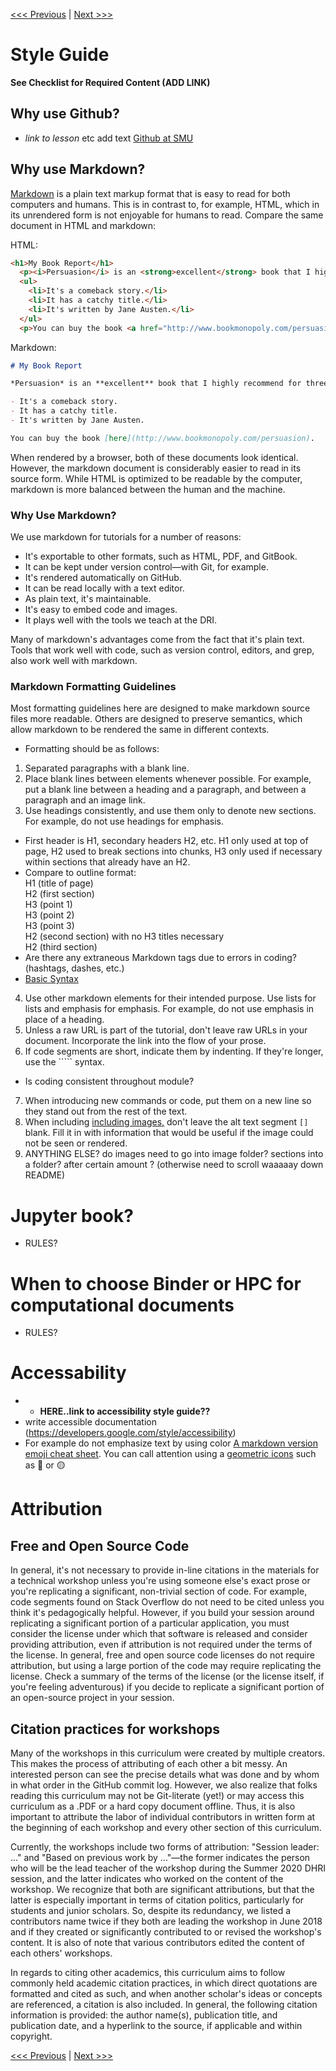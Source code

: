 [<<< Previous](pedagogy.md) | [Next >>>](contributing.md)   

# Style Guide 

**See Checklist for Required Content (ADD LINK)**

## Why use Github?
* *link to lesson* etc add text
[Github at SMU](https://www.smu.edu/OIT/Services/GitHub)

## Why use Markdown? 

[Markdown](https://www.markdownguide.org/getting-started/) is a plain text markup format that is easy to read for both computers and humans. This is in contrast to, for example, HTML, which in its unrendered form is not enjoyable for humans to read. Compare the same document in HTML and markdown:

HTML:

```html
<h1>My Book Report</h1>
  <p><i>Persuasion</i> is an <strong>excellent</strong> book that I highly recommend for three reasons:</p>
  <ul>
	<li>It's a comeback story.</li>
	<li>It has a catchy title.</li>
	<li>It's written by Jane Austen.</li>
  </ul>
  <p>You can buy the book <a href="http://www.bookmonopoly.com/persuasion">here.</a></p>
```

Markdown:

```markdown
# My Book Report

*Persuasion* is an **excellent** book that I highly recommend for three reasons:

- It's a comeback story.
- It has a catchy title.
- It's written by Jane Austen.

You can buy the book [here](http://www.bookmonopoly.com/persuasion).
```

When rendered by a browser, both of these documents look identical. However, the markdown document is considerably easier to read in its source form. While HTML is optimized to be readable by the computer, markdown is more balanced between the human and the machine.

### Why Use Markdown?

We use markdown for tutorials for a number of reasons:

- It's exportable to other formats, such as HTML, PDF, and GitBook.
- It can be kept under version control—with Git, for example.
- It's rendered automatically on GitHub.
- It can be read locally with a text editor.
- As plain text, it's maintainable.
- It's easy to embed code and images.
- It plays well with the tools we teach at the DRI.

Many of markdown's advantages come from the fact that it's plain text. Tools that work well with code, such as version control, editors, and grep, also work well with markdown.

### Markdown Formatting Guidelines  

Most formatting guidelines here are designed to make markdown source files more readable. Others are designed to preserve semantics, which allow markdown to be rendered the same in different contexts.

* Formatting should be as follows:  
1. Separated paragraphs with a blank line.
2. Place blank lines between elements whenever possible. For example, put a blank line between a heading and a paragraph, and between a paragraph and an image link.
3. Use headings consistently, and use them only to denote new sections. For example, do not use headings for emphasis.
  * First header is H1, secondary headers H2, etc. H1 only used at top of page, H2 used to break sections into chunks, H3 only used if necessary within sections that already have an H2.   
  * Compare to outline format:  
  H1 (title of page)  
  H2 (first section)  
  H3 (point 1)  
  H3 (point 2)  
  H3 (point 3)  
  H2 (second section) with no H3 titles necessary  
  H2 (third section)  
  * Are there any extraneous Markdown tags due to errors in coding? (hashtags, dashes, etc.)  
  * [Basic Syntax](https://www.markdownguide.org/basic-syntax/)
4. Use other markdown elements for their intended purpose. Use lists for lists and emphasis for emphasis. For example, do not use emphasis in place of a heading.
5. Unless a raw URL is part of the tutorial, don't leave raw URLs in your document. Incorporate the link into the flow of your prose.
6. If code segments are short, indicate them by indenting. If they're longer, use the ````` syntax.
  * Is coding consistent throughout module?  
7. When introducing new commands or code, put them on a new line so they stand out from the rest of the text.
8. When including [including images,](https://www.markdownguide.org/basic-syntax/#images-1) don't leave the alt text segment `[]` blank. Fill it in with information that would be useful if the image could not be seen or rendered.
9. ANYTHING ELSE? do images need to go into image folder? sections into a folder? after certain amount ? (otherwise need to scroll waaaaay down README)



# Jupyter book?
* RULES?

# When to choose Binder or HPC for computational documents 
* RULES?    

# Accessability  
* * **HERE..link to accessibility style guide??**
* write accessible documentation (https://developers.google.com/style/accessibility)
* For example do not emphasize text by using color 
[A markdown version emoji cheat sheet](https://github.com/ikatyang/emoji-cheat-sheet). You can call attention using a [geometric icons](https://github.com/ikatyang/emoji-cheat-sheet#geometric) such as :red_circle: or :yellow_circle:

# Attribution
## Free and Open Source Code

In general, it's not necessary to provide in-line citations in the materials for a technical workshop unless you're using someone else's exact prose or you're replicating a significant, non-trivial section of code. For example, code segments found on Stack Overflow do not need to be cited unless you think it's pedagogically helpful. However, if you build your session around replicating a significant portion of a particular application, you must consider the license under which that software is released and consider providing attribution, even if attribution is not required under the terms of the license. In general, free and open source code licenses do not require attribution, but using a large portion of the code may require replicating the license. Check a summary of the terms of the license (or the license itself, if you're feeling adventurous) if you decide to replicate a significant portion of an open-source project in your session.

## Citation practices for workshops

Many of the workshops in this curriculum were created by multiple creators. This makes the process of attributing of each other a bit messy. An interested person can see the precise details what was done and by whom in what order in the GitHub commit log. However, we also realize that folks reading this curriculum may not be Git-literate (yet!) or may access this curriculum as a .PDF or a hard copy document offline. Thus, it is also important to attribute the labor of individual contributors in written form at the beginning of each workshop and every other section of this curriculum. 

Currently, the workshops include two forms of attribution: "Session leader: ..." and "Based on previous work by ..."—the former indicates the person who will be the lead teacher of the workshop during the Summer 2020 DHRI session, and the latter indicates who worked on the content of the workshop. We recognize that both are significant attributions, but that the latter is especially important in terms of citation politics, particularly for students and junior scholars. So, despite its redundancy, we listed a contributors name twice if they both are leading the workshop in June 2018 and if they created or significantly contributed to or revised the workshop's content. It is also of note that various contributors edited the content of each others' workshops.  

In regards to citing other academics, this curriculum aims to follow commonly held academic citation practices, in which direct quotations are formatted and cited as such, and when another scholar's ideas or concepts are referenced, a citation is also included. In general, the following citation information is provided: the author name(s), publication title, and publication date, and a hyperlink to the source, if applicable and within copyright.  




[<<< Previous](pedagogy.md) | [Next >>>](contributing.md)   